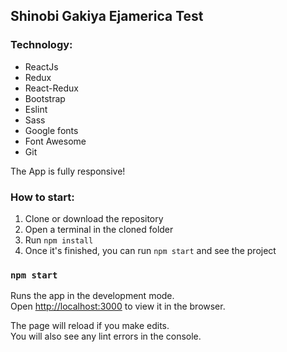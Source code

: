 ## Shinobi Gakiya Ejamerica Test

### Technology:

- ReactJs
- Redux
- React-Redux
- Bootstrap
- Eslint
- Sass
- Google fonts
- Font Awesome
- Git

The App is fully responsive!

### How to start:

1. Clone or download the repository
2. Open a terminal in the cloned folder
3. Run `npm install`
4. Once it's finished, you can run `npm start` and see the project

### `npm start`

Runs the app in the development mode.<br />
Open [http://localhost:3000](http://localhost:3000) to view it in the browser.

The page will reload if you make edits.<br />
You will also see any lint errors in the console.
